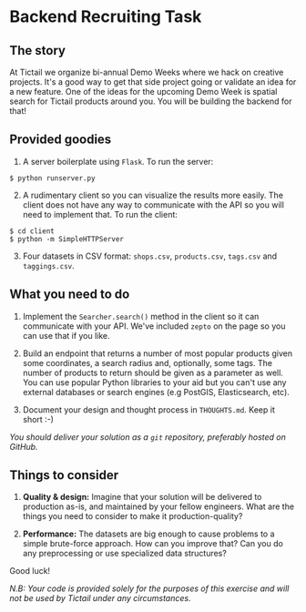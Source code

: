 Backend Recruiting Task
=======================

The story
---------

At Tictail we organize bi-annual Demo Weeks where we hack on creative projects. It's a
good way to get that side project going or validate an idea for a new feature. One of the
ideas for the upcoming Demo Week is spatial search for Tictail products around you. You
will be building the backend for that!


Provided goodies
----------------

1. A server boilerplate using `Flask`. To run the server:

  ```
  $ python runserver.py
  ```

2. A rudimentary client so you can visualize the results more easily. The client does not
have any way to communicate with the API so you will need to implement that. To run the
client:

  ```
  $ cd client
  $ python -m SimpleHTTPServer
  ```

3. Four datasets in CSV format: `shops.csv`, `products.csv`, `tags.csv` and `taggings.csv`.


What you need to do
-------------------

1. Implement the `Searcher.search()` method in the client so it can communicate with your
API. We've included `zepto` on the page so you can use that if you like.

2. Build an endpoint that returns a number of most popular products given some coordinates,
a search radius and, optionally, some tags. The number of products to return should be
given as a parameter as well. You can use popular Python libraries to your aid but you
can't use any external databases or search engines (e.g PostGIS, Elasticsearch, etc).

3. Document your design and thought process in `THOUGHTS.md`. Keep it short :-)

*You should deliver your solution as a `git` repository, preferably hosted on GitHub.*

Things to consider
------------------

1. **Quality & design:** Imagine that your solution will be delivered to production as-is,
and maintained by your fellow engineers. What are the things you need to consider to make
it production-quality?

2. **Performance:** The datasets are big enough to cause problems to a simple brute-force
approach. How can you improve that? Can you do any preprocessing or use specialized data
structures?

Good luck!

*N.B: Your code is provided solely for the purposes of this exercise and will not be used by
Tictail under any circumstances.*
